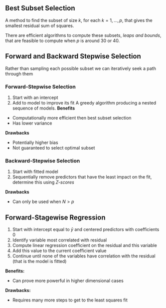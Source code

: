 ## Best Subset Selection
A method to find the subset of size $k$, for each $k=1,\dots,p$, that gives the smallest residual sum of squares.

There are efficient algorithms to compute these subsets, *leaps and bounds*, that are feasible to compute when $p$ is around $30$ or $40$. 

## Forward and Backward Stepwise Selection

Rather than sampling each possible subset we can iteratively seek a path through them

### Forward-Stepwise Selection
1. Start with an intercept
2. Add to model to improve its fit
A greedy algorithm producing a nested sequence of models. 
**Benefits**
- Computationally more efficient then best subset selection
- Has lower variance


**Drawbacks**
- Potentially higher bias
- Not guaranteed to select optimal subset

### Backward-Stepwise Selection
1. Start with fitted model
2. Sequentially remove predictors that have the least impact on the fit, determine this using *Z-scores*

**Drawbacks**
- Can only be used when $N>p$

## Forward-Stagewise Regression

1. Start with intercept equal to $\bar{y}$ and centered predictors with coefficients $0$
2. Identify variable most correlated with residual
3. Compute linear regression coefficient on the residual and this variable
4. Add this value to the current coefficient value
5. Continue until none of the variables have correlation with the residual (that is the model is fitted)

**Benefits:**
- Can prove more powerful in higher dimensional cases


**Drawbacks:**
- Requires many more steps to get to the least squares fit
